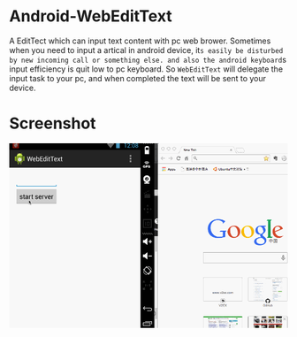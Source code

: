 Android-WebEditText
===================

A EditTect which can input text content with pc web brower.
Sometimes when you need to input a artical in android device, it`s easily be disturbed by new incoming call or something else. and also the android keyboard`s input efficiency is quit low to pc keyboard.
So `WebEditText` will delegate the input task to your pc, and when completed the text will be sent to your device.

Screenshot
=====
![](./slide2.gif)
